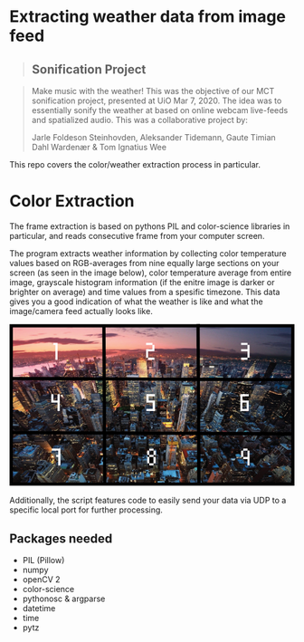 # Extracting weather data from image feed

> ## Sonification Project

> Make music with the weather! This was the objective of our MCT sonification project, presented at UiO Mar 7, 2020. The idea was to essentially sonify the weather at based on online webcam live-feeds and spatialized audio. This was a collaborative project by:
> 
> Jarle Foldeson Steinhovden, Aleksander Tidemann, Gaute Timian Dahl Wardenær & Tom Ignatius Wee  


This repo covers the color/weather extraction process in particular.

# Color Extraction

The frame extraction is based on pythons PIL and color-science libraries in particular, and reads consecutive frame from your computer screen. 

The program extracts weather information by collecting color temperature values based on RGB-averages from nine equally large sections on your screen (as seen in the image below), color temperature average from entire image, grayscale histogram information (if the enitre image is darker or brighter on average) and time values from a spesific timezone. This data gives you a good indication of what the weather is like and what the image/camera feed actually looks like.

![one city](img/onecity.png)

Additionally, the script features code to easily send your data via UDP to a specific local port for further processing. 

## Packages needed

- PIL (Pillow)
- numpy
- openCV 2
- color-science
- pythonosc & argparse
- datetime
- time
- pytz



